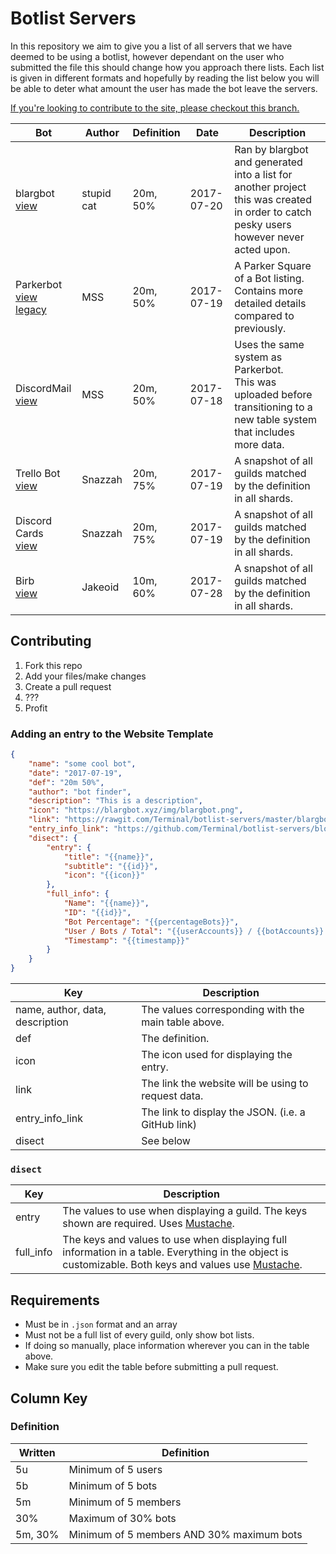 # Botlist Servers

In this repository we aim to give you a list of all servers that we have deemed to be using a botlist, however dependant on the user who submitted the file this should change how you approach there lists. Each list is given in different formats and hopefully by reading the list below you will be able to deter what amount the user has made the bot leave the servers. 

[If you're looking to contribute to the site, please checkout this branch.](https://github.com/Terminal/botlist-servers/tree/gh-pages)

Bot | Author | Definition | Date | Description
--- | ------ | ---------- | ---- | -----------
blargbot<br>[view](blargbot.json) | stupid cat | 20m, 50% | 2017-07-20 | Ran by blargbot and generated into a list for another project this was created in order to catch pesky users however never acted upon.
Parkerbot<br>[view](parkerbot.json)<br>[legacy](parkerbot-legacy.json) | MSS | 20m, 50% | 2017-07-19 | A Parker Square of a Bot listing. Contains more detailed details compared to previously.
DiscordMail<br>[view](discordmail.json) | MSS | 20m, 50% | 2017-07-18 | Uses the same system as Parkerbot.<br>This was uploaded before transitioning to a new table system that includes more data.
Trello Bot<br>[view](trellobot.json) | Snazzah | 20m, 75% | 2017-07-19 | A snapshot of all guilds matched by the definition in all shards.
Discord Cards<br>[view](discordcards.json) | Snazzah | 20m, 75% | 2017-07-19 | A snapshot of all guilds matched by the definition in all shards.
Birb<br>[view](birb.json) | Jakeoid | 10m, 60% | 2017-07-28 | A snapshot of all guilds matched by the definition in all shards.

## Contributing

1. Fork this repo
2. Add your files/make changes
3. Create a pull request
4. ???  
5. Profit

### Adding an entry to the Website Template
```json
{
	"name": "some cool bot",
	"date": "2017-07-19",
	"def": "20m 50%",
	"author": "bot finder",
	"description": "This is a description",
	"icon": "https://blargbot.xyz/img/blargbot.png",
	"link": "https://rawgit.com/Terminal/botlist-servers/master/blargbot.json",
	"entry_info_link": "https://github.com/Terminal/botlist-servers/blob/master/blargbot.json",
	"disect": {
		"entry": {
			"title": "{{name}}",
			"subtitle": "{{id}}",
			"icon": "{{icon}}"
		},
		"full_info": {
			"Name": "{{name}}",
			"ID": "{{id}}",
			"Bot Percentage": "{{percentageBots}}",
			"User / Bots / Total": "{{userAccounts}} / {{botAccounts}} / {{totalMembers}}",
			"Timestamp": "{{timestamp}}"
		}
	}
}
```
| Key | Description |
|-----|-------------|
| name, author, data, description | The values corresponding with the main table above. |
| def | The definition. |
| icon | The icon used for displaying the entry. |
| link | The link the website will be using to request data. |
| entry_info_link | The link to display the JSON. (i.e. a GitHub link) |
| disect | See below |

### `disect`
| Key | Description |
|-----|-------------|
| entry | The values to use when displaying a guild. The keys shown are required. Uses [Mustache](https://github.com/janl/mustache.js). |
| full_info | The keys and values to use when displaying full information in a table. Everything in the object is customizable. Both keys and values use [Mustache](https://github.com/janl/mustache.js). |

## Requirements

- Must be in `.json` format and an array
- Must not be a full list of every guild, only show bot lists.
- If doing so manually, place information wherever you can in the table above.
- Make sure you edit the table before submitting a pull request.

## Column Key

### Definition

Written | Definition
------- | ----------
5u | Minimum of 5 users
5b | Minimum of 5 bots
5m | Minimum of 5 members
30% | Maximum of 30% bots
5m, 30% | Minimum of 5 members AND 30% maximum bots
